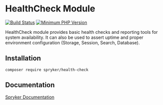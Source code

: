 # HealthCheck Module
[![Build Status](https://travis-ci.org/spryker/health-check.svg)](https://travis-ci.org/spryker/health-check)
[![Minimum PHP Version](https://img.shields.io/badge/php-%3E%3D%207.2-8892BF.svg)](https://php.net/)

HealthCheck module provides basic health checks and reporting tools for system availability. It can also be used to assert uptime and proper environment configuration (Storage, Session, Search, Database).

## Installation

```
composer require spryker/health-check
```

## Documentation

[Spryker Documentation](https://documentation.spryker.com/module_guide/overview.htm)
